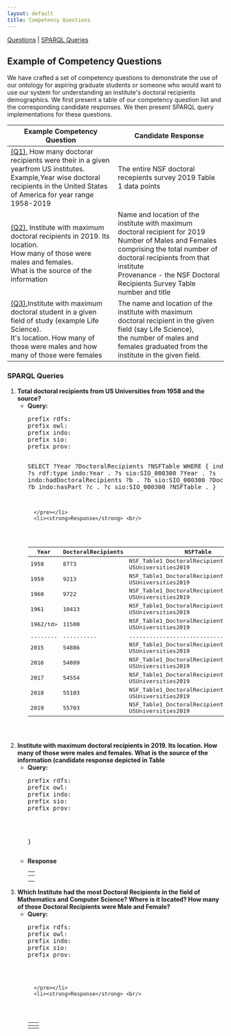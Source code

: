 ```yaml
---
layout: default
title: Competency Questions
---
```

[Questions](#competencyquestions) | [SPARQL Queries](#sparql) 

<article class="mb-5" id="competencyquestions">
<content>
  
  
<h2>Example of Competency Questions</h2>
  <p>We have crafted a set of competency questions to demonstrate the use of our ontology for aspiring graduate students or someone who would want to use our system for understanding an institute's doctoral recipients demographics. We first present a table of our competency question list and the corresponding candidate responses. We then present SPARQL query implementations for these questions.</p>
  <table>
<thead>
  <tr>
    <th>Example Competency Question</th>
    <th>Candidate Response</th>
  </tr>
</thead>
<tbody>
  <tr>
    <td><a href="#question1">(Q1).</a> How many doctorar recipients were their in a given yearfrom US institutes. <br> Example,Year wise doctoral recipients in the United States of America for year range 1958-2019 </td>
    <td>The entire NSF doctoral recepients survey 2019 Table 1 data points</td>
  </tr>
  <tr>
    <td><a href="#question2">(Q2).</a> Institute with maximum doctoral recipients in 2019. Its location. <br>How many of those were males and females. <br>What is the source of the information</td>
    <td>Name and location of the institute with maximum doctoral recipient for 2019<br> Number of Males and Females comprising the total number of doctoral recipients from that institute<br>Provenance - the NSF Doctoral Recipients Survey Table number and title</td>
  </tr>
  <tr>
    <td><a href="#question2">(Q3).</a>Institute with maximum doctoral student in a given field of study (example Life Science). <br> It's location. How many of those were males and how many of those were females</td>
    <td>The name and location of the institute with maximum doctoral recipient in the given field (say Life Science),<br> the number of males and females graduated from the institute in the given field.</td>
  </tr>
</tbody>
</table>

<h3 id="sparql">SPARQL Queries</h3>
<ol>
  <li id="question1"><strong>Total doctoral recipients from US Universities from 1958 and the source?</strong>
  <ul type = "circle">
    <li> <strong>Query:</strong> <br/>
      <pre>
prefix rdfs:<http://www.w3.org/2000/01/rdf-schema#>
prefix owl:<http://www.w3.org/2002/07/owl#>
prefix indo: <http://www.semanticweb.org/neha/2021/indo#>
prefix sio:<http://semanticscience.org/resource/>
prefix prov: <http://www.w3.org/ns/prov#>

SELECT ?Year ?DoctoralRecipients ?NSFTable
WHERE {
  indo:Year ?p ?o .
  ?s rdf:type indo:Year .
  ?s sio:SIO_000300 ?Year .
  ?s indo:hadDoctoralRecipients ?b .
  ?b sio:SIO_000300 ?DoctoralRecipients .
  ?b indo:hasPart ?c .
  ?c sio:SIO_000300 ?NSFTable .
  }

      </pre></li>
      <li><strong>Response</strong> <br/>
  <table>
<thead>
  <tr>
    <th>Year</th>
    <th>DoctoralRecipients</th>
    <th>NSFTable</th>
  </tr>
</thead>
<tbody>
  <tr>
    <td>1958</td>
    <td>8773</td>
    <td>NSF_Table1_DoctoralRecipients<br>USUniversities2019</td>
  </tr>
  <tr>
    <td>1959</td>
    <td>9213</td>
    <td>NSF_Table1_DoctoralRecipients<br>USUniversities2019</td>
  </tr>
  <tr>
    <td>1960</td>
    <td>9722</td>
    <td>NSF_Table1_DoctoralRecipients<br>USUniversities2019</td>
  </tr>
  <tr>
    <td>1961</td>
    <td>10413</td>
    <td>NSF_Table1_DoctoralRecipients<br>USUniversities2019</td>
  </tr>
  <tr>
    <td>1962/td>
    <td>11500</td>
    <td>NSF_Table1_DoctoralRecipients<br>USUniversities2019</td>
  </tr>
  <tr>
    <td>........</td>
    <td>..........</td>
    <td>.........................................</td>
  </tr>
  <tr>
    <td>2015</td>
    <td>54886</td>
    <td>NSF_Table1_DoctoralRecipients<br>USUniversities2019</td>
  </tr>
  <tr>
    <td>2016</td>
    <td>54809</td>
    <td>NSF_Table1_DoctoralRecipients<br>USUniversities2019</td>
  </tr>
  <tr>
    <td>2017</td>
    <td>54554</td>
    <td>NSF_Table1_DoctoralRecipients<br>USUniversities2019</td>
  </tr>
  <tr>
    <td>2018</td>
    <td>55103</td>
    <td>NSF_Table1_DoctoralRecipients<br>USUniversities2019</td>
  </tr>
  <tr>
    <td>2019</td>
    <td>55703</td>
    <td>NSF_Table1_DoctoralRecipients<br>USUniversities2019</td>
  </tr>
</tbody>
</table>
  </li>
  </ul>
  </li>
  
  <li id="question2"><strong>Institute with maximum doctoral recipients in 2019. Its location. How many of those were males and females. What is the source of the information (candidate response depicted in Table</strong>
  <ul type = "circle">
    <li> <strong>Query:</strong> <br/>
      <pre>
prefix rdfs:<http://www.w3.org/2000/01/rdf-schema#>
prefix owl:<http://www.w3.org/2002/07/owl#>
prefix indo: <http://www.semanticweb.org/neha/2021/indo#>
prefix sio:<http://semanticscience.org/resource/>
prefix prov: <http://www.w3.org/ns/prov#>

<add query here>
  
}
      </pre></li>
      <li><strong>Response</strong> <br/>
  <table>
<thead>
  <tr>
    <th></th>
  </tr>
</thead>
<tbody>
  <tr>
    <td></td>   
  </tr>
  <tr>
    <td></td>   
  </tr>
</tbody>
</table>
  </li>
  </ul>
  </li>
   <li id="question3"><strong>Which Institute had the most Doctoral Recipients in the field of Mathematics and Computer Science? Where is it located? How many of those Doctoral Recipients were Male and Female?</strong>
  <ul type = "circle">
    <li> <strong>Query:</strong> <br/>
      <pre>
prefix rdfs:<http://www.w3.org/2000/01/rdf-schema#>
prefix owl:<http://www.w3.org/2002/07/owl#>
prefix indo: <http://www.semanticweb.org/neha/2021/indo#>
prefix sio:<http://semanticscience.org/resource/>
prefix prov: <http://www.w3.org/ns/prov#>

<add query here>

      </pre></li>
      <li><strong>Response</strong> <br/>
  <table>
<thead>
  <tr>
    <th></th>
    <th></th>
  </tr>
</thead>
<tbody>
  <tr>
    <td></td>
    <td></td>
  </tr>
</tbody>
</table>
  </li>
  </ul>
  </li>
  
  </li>
  </ul>
  </li>
</ol>

  </content>
